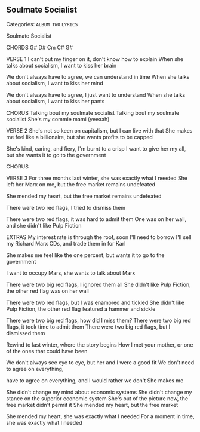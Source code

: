 ## Soulmate Socialist
Categories: `ALBUM TWO` `LYRICS`

Soulmate Socialist

CHORDS
G#  D#  Cm  C#  G#

VERSE 1
I can't put my finger on it, don't know how to explain
When she talks about socialism, I want to kiss her brain

We don't always have to agree, we can understand in time
When she talks about socialism, I want to kiss her mind
<!-- OR -->
We don't always have to agree, I just want to understand
When she talks about socialism, I want to kiss her pants

CHORUS
Talking bout my soulmate socialist
Talking bout my soulmate socialist
She's my commie mami (yeeaah)

VERSE 2
She's not so keen on capitalism, but I can live with that
She makes me feel like a billionaire, but she wants profits to be capped

She's kind, caring, and fiery, I'm burnt to a crisp
I want to give her my all, but she wants it to go to the government

CHORUS

VERSE 3
For three months last winter, she was exactly what I needed
She left her Marx on me, but the free market remains undefeated
<!-- OR -->
She mended my heart, but the free market remains undefeated

There were two red flags, I tried to dismiss them
<!-- OR -->
There were two red flags, it was hard to admit them
One was on her wall, and she didn't like Pulp Fiction




EXTRAS
My interest rate is through the roof, soon I'll need to borrow
I'll sell my Richard Marx CDs, and trade them in for Karl

She makes me feel like the one percent, but wants it to go to the government

I want to occupy Mars, she wants to talk about Marx

There were two big red flags, I ignored them all
She didn't like Pulp Fiction, the other red flag was on her wall

There were two red flags, but I was enamored and tickled
She didn't like Pulp Fiction, the other red flag featured a hammer and sickle

There were two big red flags, how did I miss them?
There were two big red flags, it took time to admit them
There were two big red flags, but I dismissed them


Rewind to last winter, where the story begins
How I met your mother, or one of the ones that could have been

We don't always see eye to eye, but her and I were a good fit
We don't need to agree on everything, 

have to agree on everything, and I would rather we don't
She makes me

She didn't change my mind about economic systems
She didn't change my stance on the superior economic system
She's out of the picture now, the free market didn't permit it 
She mended my heart, but the free market 

She mended my heart, she was exactly what I needed
For a moment in time, she was exactly what I needed
